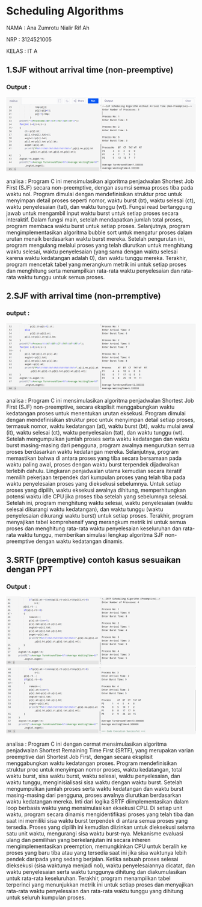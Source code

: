 # Scheduling Algorithms

NAMA : Ana Zumrotu Nialir Rif Ah

NRP : 3124521005

KELAS : IT A

## 1.SJF without arrival time (non-preemptive)

### Output :
![Gambar teks editor VS Code](/Scheduling/output1.png)

analisa : Program C ini mensimulasikan algoritma penjadwalan Shortest Job First (SJF) secara non-preemptive, dengan asumsi semua proses tiba pada waktu nol. Program dimulai dengan mendefinisikan struktur proc untuk menyimpan detail proses seperti nomor, waktu burst (bt), waktu selesai (ct), waktu penyelesaian (tat), dan waktu tunggu (wt). Fungsi read bertanggung jawab untuk mengambil input waktu burst untuk setiap proses secara interaktif. Dalam fungsi main, setelah mendapatkan jumlah total proses, program membaca waktu burst untuk setiap proses. Selanjutnya, program mengimplementasikan algoritma bubble sort untuk mengatur proses dalam urutan menaik berdasarkan waktu burst mereka. Setelah pengurutan ini, program mengulang melalui proses yang telah diurutkan untuk menghitung waktu selesai, waktu penyelesaian (yang sama dengan waktu selesai karena waktu kedatangan adalah 0), dan waktu tunggu mereka. Terakhir, program mencetak tabel yang merangkum metrik ini untuk setiap proses dan menghitung serta menampilkan rata-rata waktu penyelesaian dan rata-rata waktu tunggu untuk semua proses.

## 2.SJF with arrival time (non-prremptive)

### output :
![Gambar teks editor VS Code](/Scheduling/output2.png)

analisa :  Program C ini mensimulasikan algoritma penjadwalan Shortest Job First (SJF) non-preemptive, secara eksplisit menggabungkan waktu kedatangan proses untuk menentukan urutan eksekusi. Program dimulai dengan mendefinisikan struktur proc untuk menyimpan detail setiap proses, termasuk nomor, waktu kedatangan (at), waktu burst (bt), waktu mulai awal (it), waktu selesai (ct), waktu penyelesaian (tat), dan waktu tunggu (wt). Setelah mengumpulkan jumlah proses serta waktu kedatangan dan waktu burst masing-masing dari pengguna, program awalnya mengurutkan semua proses berdasarkan waktu kedatangan mereka. Selanjutnya, program memastikan bahwa di antara proses yang tiba secara bersamaan pada waktu paling awal, proses dengan waktu burst terpendek dijadwalkan terlebih dahulu. Lingkaran penjadwalan utama kemudian secara iteratif memilih pekerjaan terpendek dari kumpulan proses yang telah tiba pada waktu penyelesaian proses yang dieksekusi sebelumnya. Untuk setiap proses yang dipilih, waktu eksekusi awalnya dihitung, memperhitungkan potensi waktu idle CPU jika proses tiba setelah yang sebelumnya selesai. Setelah ini, program menghitung waktu selesai, waktu penyelesaian (waktu selesai dikurangi waktu kedatangan), dan waktu tunggu (waktu penyelesaian dikurangi waktu burst) untuk setiap proses. Terakhir, program menyajikan tabel komprehensif yang merangkum metrik ini untuk semua proses dan menghitung rata-rata waktu penyelesaian keseluruhan dan rata-rata waktu tunggu, memberikan simulasi lengkap algoritma SJF non-preemptive dengan waktu kedatangan dinamis.

## 3.SRTF (preemptive) contoh kasus sesuaikan dengan PPT

### Output :
![Gambar teks editor VS Code](/Scheduling/output3.png)
![Gambar teks editor VS Code](/Scheduling/output32.png)

analisa : Program C ini dengan cermat mensimulasikan algoritma penjadwalan Shortest Remaining Time First (SRTF), yang merupakan varian preemptive dari Shortest Job First, dengan secara eksplisit menggabungkan waktu kedatangan proses. Program mendefinisikan struktur proc untuk menyimpan nomor proses, waktu kedatangan, total waktu burst, sisa waktu burst, waktu selesai, waktu penyelesaian, dan waktu tunggu, menginisialisasi sisa waktu dengan waktu burst. Setelah mengumpulkan jumlah proses serta waktu kedatangan dan waktu burst masing-masing dari pengguna, proses awalnya diurutkan berdasarkan waktu kedatangan mereka. Inti dari logika SRTF diimplementasikan dalam loop berbasis waktu yang mensimulasikan eksekusi CPU. Di setiap unit waktu, program secara dinamis mengidentifikasi proses yang telah tiba dan saat ini memiliki sisa waktu burst terpendek di antara semua proses yang tersedia. Proses yang dipilih ini kemudian diizinkan untuk dieksekusi selama satu unit waktu, mengurangi sisa waktu burst-nya. Mekanisme evaluasi ulang dan pemilihan yang berkelanjutan ini secara inheren mengimplementasikan preemption, memungkinkan CPU untuk beralih ke proses yang baru tiba atau yang tersedia saat ini jika sisa waktunya lebih pendek daripada yang sedang berjalan. Ketika sebuah proses selesai dieksekusi (sisa waktunya menjadi nol), waktu penyelesaiannya dicatat, dan waktu penyelesaian serta waktu tunggunya dihitung dan diakumulasikan untuk rata-rata keseluruhan. Terakhir, program menampilkan tabel terperinci yang menunjukkan metrik ini untuk setiap proses dan menyajikan rata-rata waktu penyelesaian dan rata-rata waktu tunggu yang dihitung untuk seluruh kumpulan proses.





